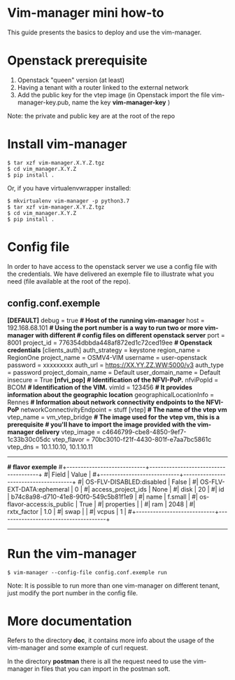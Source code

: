 # Vim-manager mini how-to
This guide presents the basics to deploy and use the vim-manager.

# Openstack prerequisite

 1. Openstack "queen" version (at least)
 2. Having a tenant with a router linked to the external network
 3. Add the public key for the vtep image (in Openstack import the file vim-manager-key.pub, name the key **vim-manager-key** )

Note: the private and public key are at the root of the repo

# Install vim-manager

    $ tar xzf vim-manager.X.Y.Z.tgz 
    $ cd vim_manager.X.Y.Z
    $ pip install .

Or, if you have virtualenvwrapper installed:

    $ mkvirtualenv vim-manager -p python3.7
    $ tar xzf vim-manager.X.Y.Z.tgz
    $ cd vim_manager.X.Y.Z
    $ pip install .

# Config file
In order  to have access to the openstack server we use a config file with the credentials. We have delivered an exemple file to illustrate what you need (file available at the root of the repo).

## config.conf.exemple

**[DEFAULT]**
debug = true
**\# Host of the running vim-manager**
host = 192.168.68.101
**\# Using the port number is a way to run two or more vim-manager with different 
\# config files on different openstack server**
port = 8001
project_id = 776354dbbda448af872ed1c72ced19ee
**\# Openstack credentials**
[clients_auth]
auth_strategy = keystone
region_name = RegionOne
project_name = OSMV4-VIM
username = user-openstack
password = xxxxxxxxx
auth_url = https://XX.YY.ZZ.WW:5000/v3
auth_type = password
project_domain_name = Default
user_domain_name = Default
insecure = True
**[nfvi_pop]**
**\# Identification of the NFVI-PoP.**
nfviPopId = BCOM
**\# Identification of the VIM.**
vimId = 123456
**\# It provides information about the geographic location** 
geographicalLocationInfo = Rennes
**\# Information about network connectivity endpoints to the NFVI-PoP**
networkConnectivityEndpoint = stuff
[vtep]
**\# The name of the vtep vm**
vtep_name = vm_vtep_bridge
**\# The image used for the vtep vm, this is a prerequisite**
**\# you'll have to import the image provided with the vim-manager delivery**
vtep_image = c4646799-cbe8-4850-9ef7-1c33b30c05dc
vtep_flavor = 70bc3010-f21f-4430-801f-e7aa7bc5861c
vtep_dns = 10.1.10.10, 10.1.10.11

---
**\# flavor exemple**
 #+----------------------------+--------------------------------------+
#| Field                      | Value                                |
#+----------------------------+--------------------------------------+
#| OS-FLV-DISABLED:disabled   | False                                |
#| OS-FLV-EXT-DATA:ephemeral  | 0                                    |
#| access_project_ids         | None                                 |
#| disk                       | 20                                   |
#| id                         | b74c8a98-d710-41e8-90f0-549c5b81f1e9 |
#| name                       | f.small                              |
#| os-flavor-access:is_public | True                                 |
#| properties                 |                                      |
#| ram                        | 2048                                 |
#| rxtx_factor                | 1.0                                  |
#| swap                       |                                      |
#| vcpus                      | 1                                    |
#+----------------------------+--------------------------------------+

---

# Run the vim-manager

    $ vim-manager --config-file config.conf.exemple run

Note: It is possible to run more than one vim-manager on different tenant, just modify the port number in the config file.

# More documentation

Refers to the directory **doc**, it contains more info about the usage of the vim-manager and some example of curl request.

In the directory **postman** there is all the request need to use the vim-manager in files that you can import in the postman soft.

